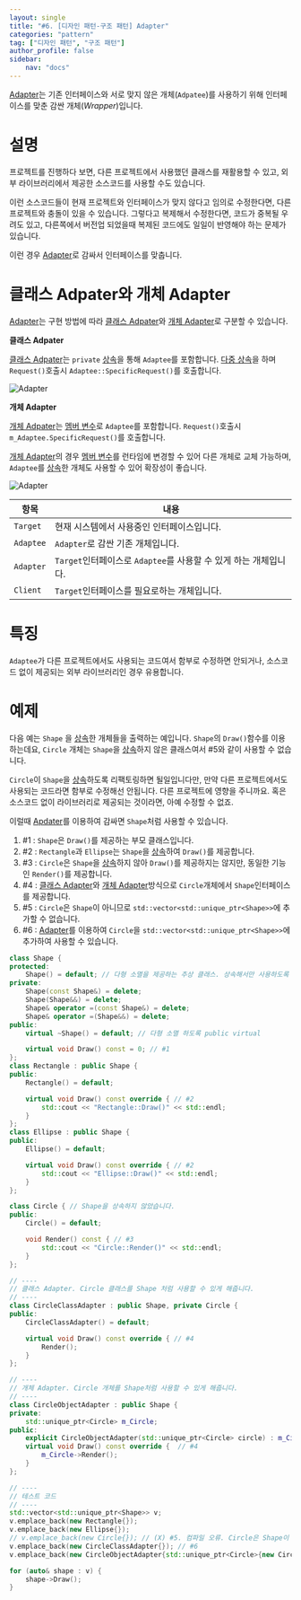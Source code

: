 ```yaml
---
layout: single
title: "#6. [디자인 패턴-구조 패턴] Adapter"
categories: "pattern"
tag: ["디자인 패턴", "구조 패턴"]
author_profile: false
sidebar: 
    nav: "docs"
---
```


[Adapter](https://tango1202.github.io/pattern/pattern-adapter/)는 기존 인터페이스와 서로 맞지 않은 개체(`Adpatee`)를 사용하기 위해 인터페이스를 맞춘 감싼 개체(*Wrapper*)입니다.

# 설명

프로젝트를 진행하다 보면, 다른 프로젝트에서 사용했던 클래스를 재활용할 수 있고, 외부 라이브러리에서 제공한 소스코드를 사용할 수도 있습니다.

이런 소스코드들이 현재 프로젝트와 인터페이스가 맞지 않다고 임의로 수정한다면, 다른 프로젝트와 충돌이 있을 수 있습니다. 그렇다고 복제해서 수정한다면, 코드가 중복될 우려도 있고, 다른쪽에서 버전업 되었을때 복제된 코드에도 일일이 반영해야 하는 문제가 있습니다.

이런 경우 [Adapter](https://tango1202.github.io/pattern/pattern-adapter/)로 감싸서 인터페이스를 맞춥니다.

# 클래스 Adpater와 개체 Adapter

[Adapter](https://tango1202.github.io/pattern/pattern-adapter/)는 구현 방법에 따라 [클래스 Adpater](https://tango1202.github.io/pattern/pattern-adapter/#%ED%81%B4%EB%9E%98%EC%8A%A4-adpater%EC%99%80-%EA%B0%9C%EC%B2%B4-adapter)와 [개체 Adapter](https://tango1202.github.io/pattern/pattern-adapter/#%ED%81%B4%EB%9E%98%EC%8A%A4-adpater%EC%99%80-%EA%B0%9C%EC%B2%B4-adapter)로 구분할 수 있습니다.

**클래스 Adpater**

[클래스 Adpater](https://tango1202.github.io/pattern/pattern-adapter/#%ED%81%B4%EB%9E%98%EC%8A%A4-adpater%EC%99%80-%EA%B0%9C%EC%B2%B4-adapter)는 `private` [상속](https://tango1202.github.io/legacy-cpp-oop/legacy-cpp-oop-inheritance/)을 통해 `Adaptee`를 포함합니다. [다중 상속](https://tango1202.github.io/legacy-cpp-oop/legacy-cpp-oop-inheritance/#%EB%8B%A4%EC%A4%91-%EC%83%81%EC%86%8D)을 하며 `Request()`호출시 `Adaptee::SpecificRequest()`를 호출합니다.

![Adapter](https://github.com/tango1202/tango1202.github.io/assets/133472501/8f206ca3-28a7-4458-9cef-87aa241da0ee)

**개체 Adapter**

[개체 Adpater](https://tango1202.github.io/pattern/pattern-adapter/#%ED%81%B4%EB%9E%98%EC%8A%A4-adpater%EC%99%80-%EA%B0%9C%EC%B2%B4-adapter)는 [멤버 변수](https://tango1202.github.io/legacy-cpp-oop/legacy-cpp-oop-member-variable/)로 `Adaptee`를 포함합니다. `Request()`호출시 `m_Adaptee.SpecificRequest()`를 호출합니다.

[개체 Adapter](https://github.com/tango1202/tango1202.github.io/assets/133472501/49143535-836d-43c3-a4af-c5c7ef44d6a9)의 경우 [멤버 변수](https://tango1202.github.io/legacy-cpp-oop/legacy-cpp-oop-member-variable/)를 런타임에 변경할 수 있어 다른 개체로 교체 가능하며, `Adaptee`를 [상속](https://tango1202.github.io/legacy-cpp-oop/legacy-cpp-oop-inheritance/)한 개체도 사용할 수 있어 확장성이 좋습니다.

![Adapter](https://github.com/tango1202/tango1202.github.io/assets/133472501/49143535-836d-43c3-a4af-c5c7ef44d6a9)

|항목|내용|
|--|--|
|`Target`|현재 시스템에서 사용중인 인터페이스입니다.|
|`Adaptee`|`Adapter`로 감싼 기존 개체입니다.|
|`Adapter`|`Target`인터페이스로 `Adaptee`를 사용할 수 있게 하는 개체입니다.|
|`Client`|`Target`인터페이스를 필요로하는 개체입니다.|

# 특징

`Adaptee`가 다른 프로젝트에서도 사용되는 코드여서 함부로 수정하면 안되거나, 소스코드 없이 제공되는 외부 라이브러리인 경우 유용합니다.

# 예제

다음 예는 `Shape` 을 [상속](https://tango1202.github.io/legacy-cpp-oop/legacy-cpp-oop-inheritance/)한 개체들을 출력하는 예입니다. `Shape`의 `Draw()`함수를 이용하는데요, `Circle` 개체는 `Shape`을 [상속](https://tango1202.github.io/legacy-cpp-oop/legacy-cpp-oop-inheritance/)하지 않은 클래스여서 #5와 같이 사용할 수 없습니다. 

`Circle`이 `Shape`을 [상속](https://tango1202.github.io/legacy-cpp-oop/legacy-cpp-oop-inheritance/)하도록 리팩토링하면 될일입니다만, 만약 다른 프로젝트에서도 사용되는 코드라면 함부로 수정해선 안됩니다. 다른 프로젝트에 영향을 주니까요. 혹은 소스코드 없이 라이브러리로 제공되는 것이라면, 아예 수정할 수 없죠. 

이럴때 [Apdater](https://tango1202.github.io/pattern/pattern-adapter/)를 이용하여 감싸면 `Shape`처럼 사용할 수 있습니다.

1. #1 : `Shape`은 `Draw()`를 제공하는 부모 클래스입니다.
2. #2 : `Rectangle`과 `Ellipse`는 `Shape`을 [상속](https://tango1202.github.io/legacy-cpp-oop/legacy-cpp-oop-inheritance/)하여 `Draw()`를 제공합니다.
3. #3 : `Circle`은 `Shape`을 [상속](https://tango1202.github.io/legacy-cpp-oop/legacy-cpp-oop-inheritance/)하지 않아 `Draw()`를 제공하지는 않지만, 동일한 기능인 `Render()`를 제공합니다.
4. #4 : [클래스 Adapter](https://tango1202.github.io/pattern/pattern-adapter/#%ED%81%B4%EB%9E%98%EC%8A%A4-adpater%EC%99%80-%EA%B0%9C%EC%B2%B4-adapter)와 [개체 Adapter](https://tango1202.github.io/pattern/pattern-adapter/#%ED%81%B4%EB%9E%98%EC%8A%A4-adpater%EC%99%80-%EA%B0%9C%EC%B2%B4-adapter)방식으로 `Circle`개체에서 `Shape`인터페이스를 제공합니다.
5. #5 : `Circle`은 `Shape`이 아니므로 `std::vector<std::unique_ptr<Shape>>`에 추가할 수 없습니다.
6. #6 : [Adapter](https://tango1202.github.io/pattern/pattern-adapter/)를 이용하여 `Circle`을 `std::vector<std::unique_ptr<Shape>>`에 추가하여 사용할 수 있습니다.

```cpp
class Shape {
protected:
    Shape() = default; // 다형 소멸을 제공하는 추상 클래스. 상속해서만 사용하도록 protected
private:
    Shape(const Shape&) = delete; 
    Shape(Shape&&) = delete; 
    Shape& operator =(const Shape&) = delete; 
    Shape& operator =(Shape&&) = delete;   
public:
    virtual ~Shape() = default; // 다형 소멸 하도록 public virtual    

    virtual void Draw() const = 0; // #1
};
class Rectangle : public Shape {
public:
    Rectangle() = default;

    virtual void Draw() const override { // #2
        std::cout << "Rectangle::Draw()" << std::endl;
    }
};
class Ellipse : public Shape {
public:
    Ellipse() = default;

    virtual void Draw() const override { // #2
        std::cout << "Ellipse::Draw()" << std::endl;
    }
};

class Circle { // Shape을 상속하지 않았습니다.
public:
    Circle() = default;

    void Render() const { // #3
        std::cout << "Circle::Render()" << std::endl;            
    }
};  

// ----
// 클래스 Adapter. Circle 클래스를 Shape 처럼 사용할 수 있게 해줍니다.
// ----
class CircleClassAdapter : public Shape, private Circle {
public:
    CircleClassAdapter() = default;

    virtual void Draw() const override { // #4
        Render();
    }   
};

// ----
// 개체 Adapter. Circle 개체를 Shape처럼 사용할 수 있게 해줍니다.
// ----
class CircleObjectAdapter : public Shape {
private:
    std::unique_ptr<Circle> m_Circle;
public:
    explicit CircleObjectAdapter(std::unique_ptr<Circle> circle) : m_Circle(std::move(circle)) {}
    virtual void Draw() const override {  // #4
        m_Circle->Render();
    } 
};

// ----
// 테스트 코드
// ----
std::vector<std::unique_ptr<Shape>> v;
v.emplace_back(new Rectangle{}); 
v.emplace_back(new Ellipse{});
// v.emplace_back(new Circle{}); // (X) #5. 컴파일 오류. Circle은 Shape이 아닙니다.
v.emplace_back(new CircleClassAdapter{}); // #6
v.emplace_back(new CircleObjectAdapter{std::unique_ptr<Circle>{new Circle{}}}); // #6

for (auto& shape : v) {
    shape->Draw();
}    
```
